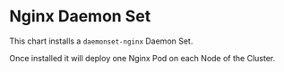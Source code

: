 # Nginx Daemon Set

This chart installs a `daemonset-nginx` Daemon Set.

Once installed it will deploy one Nginx Pod on each Node of the Cluster.
